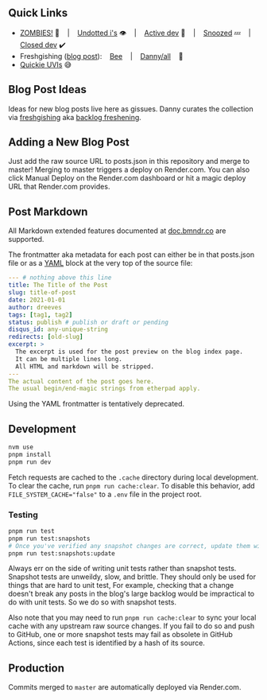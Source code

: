## Quick Links

- [ZOMBIES!](https://github.com/beeminder/blog/issues?q=is:open+is:issue+label:ZOM "Open gissues labeled ZOM") :zombie:
  &nbsp;&nbsp; | &nbsp;&nbsp;
  [Undotted i's](https://github.com/beeminder/blog/issues?q=is:issue+is:closed+-label:zap+-label:nix+-label:cnr+-label:dup+-label:pub "Gissues that are closed but don't have any of the resolution labels: zap, nix, cnr, dup, or pub") :eye:
  &nbsp;&nbsp; | &nbsp;&nbsp;
  [Active dev](https://github.com/beeminder/blog/issues?q=is:issue+is:open+label:DEV+-label:ZzZ "Open dev gissues NOT labeled ZzZ") :bug:
  &nbsp;&nbsp; | &nbsp;&nbsp;
  [Snoozed](https://github.com/beeminder/blog/issues?q=is:issue+is:open+label:ZzZ "Open gissues labeled ZzZ") :zzz:
  &nbsp;&nbsp; | &nbsp;&nbsp;
  [Closed dev](https://github.com/beeminder/blog/issues?q=is:issue+is:closed+label:DEV "Closed dev gissues") :heavy_check_mark:
- Freshgishing ([blog post](https://blog.beeminder.com/freshen/ "Backlog Freshening")):
  &nbsp;&nbsp;
  [Bee](https://github.com/beeminder/blog/issues?q=is:issue+is:open+sort:updated-asc+-label:ZzZ+assignee:bsoule "Open non-snoozed gissues, oldest first, assigned to Bethany")
  &nbsp;&nbsp; | &nbsp;&nbsp;
  [Danny/all](https://github.com/beeminder/blog/issues?q=is:issue+is:open+sort:updated-asc+-label:ZzZ "Open non-snoozed gissues, oldest first, assigned to anyone (what Danny uses for freshgishing)") &nbsp;&nbsp; :soap:
- [Quickie UVIs](https://github.com/beeminder/blog/issues?q=is:issue+is:open+label:UVI+label:PEA+-label:SKY+-label:ADO "Open + UVI + PEA - SKY - ADO = open peasy non-sky-pie spec'd UVIs") :sweat_smile:

## Blog Post Ideas

Ideas for new blog posts live here as gissues.
Danny curates the collection via
[freshgishing][3] aka
[backlog freshening][4].

## Adding a New Blog Post

Just add the raw source URL to posts.json in this repository and merge to master!
Merging to master triggers a deploy on Render.com.
You can also click Manual Deploy on the Render.com dashboard or hit a magic deploy URL that Render.com provides.

## Post Markdown

All Markdown extended features documented at [doc.bmndr.co][2] are supported.

The frontmatter aka metadata for each post can either be in that posts.json file or as a  [YAML][1] block at the very top of the source file:

```yaml
--- # nothing above this line
title: The Title of the Post
slug: title-of-post
date: 2021-01-01
author: dreeves
tags: [tag1, tag2]
status: publish # publish or draft or pending
disqus_id: any-unique-string
redirects: [old-slug]
excerpt: >
  The excerpt is used for the post preview on the blog index page.
  It can be multiple lines long.
  All HTML and markdown will be stripped.
---
The actual content of the post goes here.
The usual begin/end-magic strings from etherpad apply.
```

Using the YAML frontmatter is tentatively deprecated.

## Development

```bash
nvm use
pnpm install
pnpm run dev
```

Fetch requests are cached to the `.cache` directory during local development.
To clear the cache, run `pnpm run cache:clear`. To disable this behavior, add
`FILE_SYSTEM_CACHE="false"` to a `.env` file in the project root.

### Testing

```bash
pnpm run test
pnpm run test:snapshots
# Once you've verified any snapshot changes are correct, update them with:
pnpm run test:snapshots:update
```

Always err on the side of writing unit tests rather than snapshot
tests. Snapshot tests are unweildy, slow, and brittle. They should
only be used for things that are hard to unit test, For example,
checking that a change doesn't break any posts in the blog's
large backlog would be impractical to do with unit tests. So
we do so with snapshot tests.

Also note that you may need to run `pnpm run cache:clear` to sync
your local cache with any upstream raw source changes. If you
fail to do so and push to GitHub, one or more snapshot tests may
fail as obsolete in GitHub Actions, since each test is identified
by a hash of its source.

## Production

Commits merged to `master` are automatically deployed via Render.com.

[1]: https://quickref.me/yaml "Standard YAML quick reference"
[2]: http://doc.bmndr.co/ "AKA ExPost"
[3]: https://www.beeminder.com/d/freshblog "Danny's Beeminder goal for curating the collection of blog post drafts and notes"
[4]: https://blog.beeminder.com/freshen/ "Nerd version; see also the sequel post"
